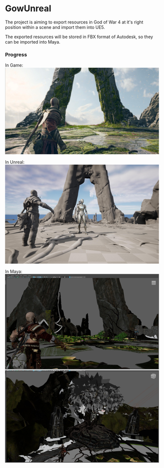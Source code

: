 # GowUnreal

The project is aiming to export resources in God of War 4 at it's right position within a scene
and import them into UE5.

The exported resources will be stored in FBX format of Autodesk, so they can be imported into Maya.


### Progress
In Game:  
![Hill1](https://github.com/Inori/GowUnreal/blob/master/Images/hill1_game.jpg?raw=true)  

In Unreal:  
![Hill1](https://github.com/Inori/GowUnreal/blob/master/Images/ue1.jpg?raw=true)  

In Maya:  
![Hill2](https://github.com/Inori/GowUnreal/blob/master/Images/hill_maya2.jpg?raw=true)  
![Hill2](https://github.com/Inori/GowUnreal/blob/master/Images/hill_maya3.jpg?raw=true)  